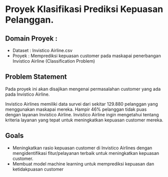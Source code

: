 # Proyek Klasifikasi Prediksi Kepuasan Pelanggan.

## Domain Proyek :
- Dataset : Invistico Airline.csv
- Proyek : Memprediksi kepuasan customer pada maskapai penerbangan Invistico Airline (Classification Problem)

## Problem Statement

Pada proyek ini akan disajikan mengenai permasalahan customer yang ada pada Invistico Airline. 

Invistico Airlines memiliki data survei dari sekitar 129.880 pelanggan yang menggunakan maskapai mereka. Hampir 46% pelanggan tidak puas dengan layanan Invistico Airline. Invistico Airline ingin mengetahui tentang kriteria layanan yang tepat untuk meningkatkan
kepuasan customer mereka.

## Goals

- Meningkatkan rasio kepuasan customer di Invistico Airlines dengan mengidentifikasi fitur/pelayanan terbaik untuk meningkatkan kepuasan customer.
- Membuat model machine learning untuk memprediksi kepuasan dan ketidakpuasan customer
